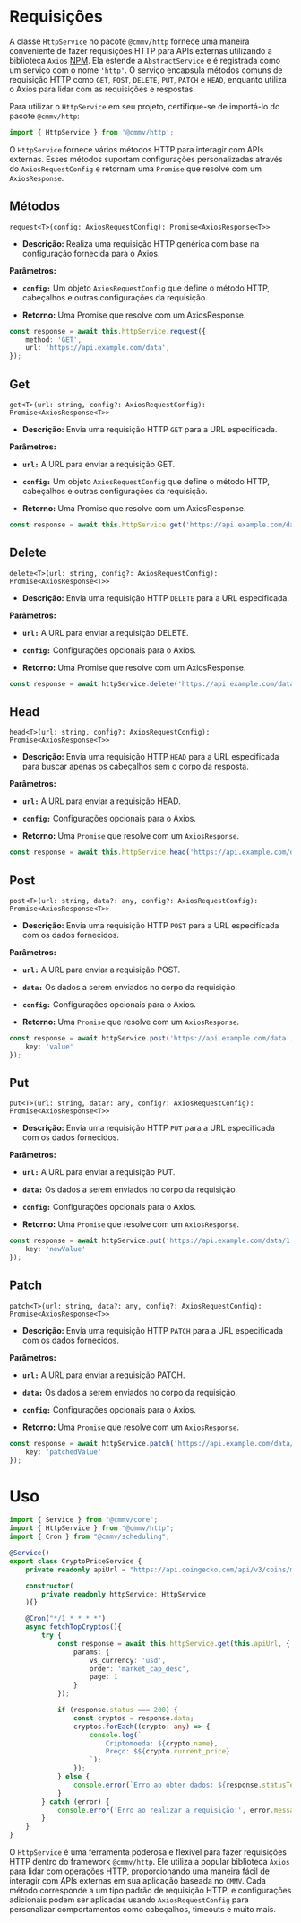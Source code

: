 # Requisições

A classe ``HttpService`` no pacote ``@cmmv/http`` fornece uma maneira conveniente de fazer requisições HTTP para APIs externas utilizando a biblioteca ``Axios`` [NPM](https://www.npmjs.com/package/axios). Ela estende a ``AbstractService`` e é registrada como um serviço com o nome ``'http'``. O serviço encapsula métodos comuns de requisição HTTP como ``GET``, ``POST``, ``DELETE``, ``PUT``, ``PATCH`` e ``HEAD``, enquanto utiliza o Axios para lidar com as requisições e respostas.

Para utilizar o ``HttpService`` em seu projeto, certifique-se de importá-lo do pacote ``@cmmv/http``:

```typescript
import { HttpService } from '@cmmv/http';
```

O ``HttpService`` fornece vários métodos HTTP para interagir com APIs externas. Esses métodos suportam configurações personalizadas através do ``AxiosRequestConfig`` e retornam uma ``Promise`` que resolve com um ``AxiosResponse``.

## Métodos

```request<T>(config: AxiosRequestConfig): Promise<AxiosResponse<T>>```

* **Descrição:** Realiza uma requisição HTTP genérica com base na configuração fornecida para o Axios.

**Parâmetros:**

* **``config:``** Um objeto ``AxiosRequestConfig`` que define o método HTTP, cabeçalhos e outras configurações da requisição.

* **Retorno:** Uma Promise que resolve com um AxiosResponse.

```typescript
const response = await this.httpService.request({
    method: 'GET',
    url: 'https://api.example.com/data',
});
```

## Get

```get<T>(url: string, config?: AxiosRequestConfig): Promise<AxiosResponse<T>>```

* **Descrição:** Envia uma requisição HTTP ``GET`` para a URL especificada.

**Parâmetros:**

* **``url:``** A URL para enviar a requisição GET.

* **``config:``** Um objeto ``AxiosRequestConfig`` que define o método HTTP, cabeçalhos e outras configurações da requisição.

* **Retorno:** Uma Promise que resolve com um AxiosResponse.

```typescript
const response = await this.httpService.get('https://api.example.com/data');
```

## Delete

```delete<T>(url: string, config?: AxiosRequestConfig): Promise<AxiosResponse<T>>```

* **Descrição:** Envia uma requisição HTTP ``DELETE`` para a URL especificada.

**Parâmetros:**

* **``url:``** A URL para enviar a requisição DELETE.

* **``config:``** Configurações opcionais para o Axios.

* **Retorno:** Uma Promise que resolve com um AxiosResponse.

```typescript
const response = await httpService.delete('https://api.example.com/data/1');
```

## Head

```head<T>(url: string, config?: AxiosRequestConfig): Promise<AxiosResponse<T>>```

* **Descrição:** Envia uma requisição HTTP ``HEAD`` para a URL especificada para buscar apenas os cabeçalhos sem o corpo da resposta.

**Parâmetros:**

* **``url:``** A URL para enviar a requisição HEAD.

* **``config:``** Configurações opcionais para o Axios.

* **Retorno:** Uma ``Promise`` que resolve com um ``AxiosResponse``.

```typescript
const response = await this.httpService.head('https://api.example.com/data');
```

## Post

```post<T>(url: string, data?: any, config?: AxiosRequestConfig): Promise<AxiosResponse<T>>```

* **Descrição:** Envia uma requisição HTTP ``POST`` para a URL especificada com os dados fornecidos.

**Parâmetros:**

* **``url:``** A URL para enviar a requisição POST.

* **``data:``** Os dados a serem enviados no corpo da requisição.

* **``config:``** Configurações opcionais para o Axios.

* **Retorno:** Uma ``Promise`` que resolve com um ``AxiosResponse``.

```typescript
const response = await httpService.post('https://api.example.com/data', { 
    key: 'value' 
});
```

## Put

```put<T>(url: string, data?: any, config?: AxiosRequestConfig): Promise<AxiosResponse<T>>```

* **Descrição:** Envia uma requisição HTTP ``PUT`` para a URL especificada com os dados fornecidos.

**Parâmetros:**

* **``url:``** A URL para enviar a requisição PUT.

* **``data:``** Os dados a serem enviados no corpo da requisição.

* **``config:``** Configurações opcionais para o Axios.

* **Retorno:** Uma ``Promise`` que resolve com um ``AxiosResponse``.

```typescript
const response = await httpService.put('https://api.example.com/data/1', { 
    key: 'newValue' 
});
```

## Patch

```patch<T>(url: string, data?: any, config?: AxiosRequestConfig): Promise<AxiosResponse<T>>```

* **Descrição:** Envia uma requisição HTTP ``PATCH`` para a URL especificada com os dados fornecidos.

**Parâmetros:**

* **``url:``** A URL para enviar a requisição PATCH.

* **``data:``** Os dados a serem enviados no corpo da requisição.

* **``config:``** Configurações opcionais para o Axios.

* **Retorno:** Uma ``Promise`` que resolve com um ``AxiosResponse``.

```typescript
const response = await httpService.patch('https://api.example.com/data/1', { 
    key: 'patchedValue' 
});
```

# Uso 

```typescript
import { Service } from "@cmmv/core";
import { HttpService } from "@cmmv/http";
import { Cron } from "@cmmv/scheduling";

@Service()
export class CryptoPriceService {
    private readonly apiUrl = "https://api.coingecko.com/api/v3/coins/markets";

    constructor(
        private readonly httpService: HttpService
    ){}

    @Cron("*/1 * * * *")
    async fetchTopCryptos(){
        try {
            const response = await this.httpService.get(this.apiUrl, {
                params: {
                    vs_currency: 'usd',
                    order: 'market_cap_desc', 
                    page: 1
                }
            });

            if (response.status === 200) {
                const cryptos = response.data;
                cryptos.forEach((crypto: any) => {
                    console.log(`
                        Criptomoeda: ${crypto.name}, 
                        Preço: $${crypto.current_price}
                    `);
                });
            } else {
                console.error(`Erro ao obter dados: ${response.statusText}`);
            }
        } catch (error) {
            console.error('Erro ao realizar a requisição:', error.message);
        }
    }
}
```

O ``HttpService`` é uma ferramenta poderosa e flexível para fazer requisições HTTP dentro do framework ``@cmmv/http``. Ele utiliza a popular biblioteca ``Axios`` para lidar com operações HTTP, proporcionando uma maneira fácil de interagir com APIs externas em sua aplicação baseada no ``CMMV``. Cada método corresponde a um tipo padrão de requisição HTTP, e configurações adicionais podem ser aplicadas usando ``AxiosRequestConfig`` para personalizar comportamentos como cabeçalhos, timeouts e muito mais.
